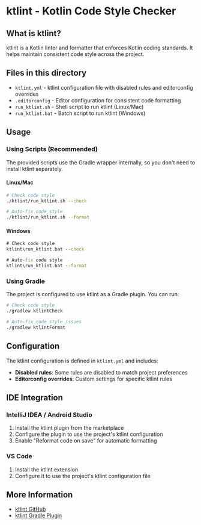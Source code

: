 # ktlint - Kotlin Code Style Checker

## What is ktlint?

ktlint is a Kotlin linter and formatter that enforces Kotlin coding standards. It helps maintain consistent code style across the project.

## Files in this directory

- `ktlint.yml` - ktlint configuration file with disabled rules and editorconfig overrides
- `.editorconfig` - Editor configuration for consistent code formatting
- `run_ktlint.sh` - Shell script to run ktlint (Linux/Mac)
- `run_ktlint.bat` - Batch script to run ktlint (Windows)

## Usage

### Using Scripts (Recommended)

The provided scripts use the Gradle wrapper internally, so you don't need to install ktlint separately.

#### Linux/Mac
```bash
# Check code style
./ktlint/run_ktlint.sh --check

# Auto-fix code style
./ktlint/run_ktlint.sh --format
```

#### Windows
```cmd
# Check code style
ktlint\run_ktlint.bat --check

# Auto-fix code style
ktlint\run_ktlint.bat --format
```


### Using Gradle

The project is configured to use ktlint as a Gradle plugin. You can run:

```bash
# Check code style
./gradlew ktlintCheck

# Auto-fix code style issues
./gradlew ktlintFormat
```
## Configuration

The ktlint configuration is defined in `ktlint.yml` and includes:

- **Disabled rules**: Some rules are disabled to match project preferences
- **Editorconfig overrides**: Custom settings for specific ktlint rules

## IDE Integration

### IntelliJ IDEA / Android Studio

1. Install the ktlint plugin from the marketplace
2. Configure the plugin to use the project's ktlint configuration
3. Enable "Reformat code on save" for automatic formatting

### VS Code

1. Install the ktlint extension
2. Configure it to use the project's ktlint configuration file

## More Information

- [ktlint GitHub](https://github.com/pinterest/ktlint)
- [ktlint Gradle Plugin](https://github.com/JLLeitschuh/ktlint-gradle)